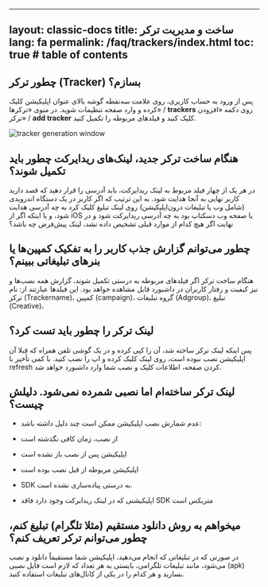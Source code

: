 ---
layout: classic-docs
title: ساخت و مدیریت ترکر
lang: fa
permalink: /faq/trackers/index.html
toc: true # table of contents
----

## چطور ترکر (Tracker) بسازم؟

پس از ورود به حساب کاربری، روی علامت سه‌نقطه گوشه بالای عنوان اپلیکیشن کلیک کرده و وارد صفحه تنظیمات شوید. در منوی «ترکرها» / **trackers** روی دکمه «افزودن ترکر» / **add tracker** کلیک کنید و فیلدهای مربوطه را تکمیل کنید.


<img src="/images/CreateTracker.png" alt="tracker generation window"/>


## هنگام ساخت ترکر جدید، لینک‌های ریدایرکت چطور باید تکمیل شوند؟

در هر یک از چهار فیلد مربوط به لینک ریدایرکت، باید آدرسی را قرار دهید که قصد دارید کاربر نهایی به آنجا هدایت شود. به این ترتیب که اگر کاربر در یک دستگاه اندرویدی (شامل وب یا تبلیغات درون‌اپلیکیشن) روی لینک تبلیغ کلیک کرد به چه آدرسی هدایت شود، و یا اینکه اگر از iOS یا صفحه وب دسکتاپ بود به چه آدرسی ریدایرکت شود و در نهایت اگر هیچ کدام از موارد قبلی تشخیص داده نشد، لینک پیش‌فرض چه باشد؟

## چطور می‌توانم گزارش جذب کاربر را به تفکیک کمپین‌ها یا بنرهای تبلیغاتی ببینم؟

هنگام ساخت ترکر اگر فیلدهای مربوطه به درستی تکمیل شوند، گزارش همه نصب‌ها و نیز کیفیت و رفتار کاربران در داشبورد قابل مشاهده خواهد بود. این فیلدها عبارتند از: نام ترکر (Trackername)، کمپین (campaign)، گروه تبلیغات (Adgroup)، تبلیغ (Creative)، 

## لینک ترکر را چطور باید تست کرد؟

پس اینکه لینک ترکر ساخته شد، آن را کپی کرده و در یک گوشی تلفن همراه که قبلا آن اپلیکیشن نصب نبوده است، روی لینک کلیک کرده و اپ را نصب کنید. با کمی تأخیر با refresh کردن صفحه، اطلاعات کلیک و نصب شما وارد داشبورد خواهد شد.

## لینک ترکر ساخته‌ام اما نصبی شمرده نمی‌شود. دلیلش چیست؟

- عدم شمارش نصب اپلیکیشن ممکن است چند دلیل داشته باشد:

- از نصب، زمان کافی نگذشته است

- اپلیکیشن پس از نصب باز نشده است

- اپلیکیشن مربوطه از قبل نصب بوده است

- SDK به درستی پیاده‌سازی نشده است.

- اپلیکیشنی که در لینک ریدایرکت وجود دارد فاقد SDK متریکس است

## میخواهم به روش دانلود مستقیم (مثلا تلگرام) تبلیغ کنم، چطور می‌توانم ترکر تعریف کنم؟

در صورتی که در تبلیغاتی که انجام می‌دهید، اپلیکیشن شما مستقیماً دانلود و نصب می‌شود، مانند تبلیغات تلگرامی، بایستی به هر تعداد که لازم است فایل نصبی (apk) بسازید و هر کدام را در یکی از کانال‌های تبلیغات استفاده کنید.